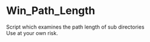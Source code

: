 # Win_Path_Length
Script which examines the path length of sub directories
<br>Use at your own risk.
